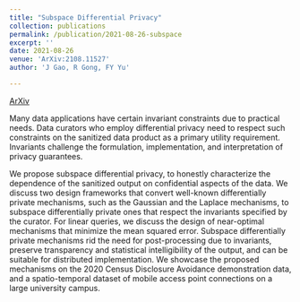 ```yaml
---
title: "Subspace Differential Privacy"
collection: publications
permalink: /publication/2021-08-26-subspace
excerpt: ''
date: 2021-08-26
venue: 'ArXiv:2108.11527'
author: 'J Gao, R Gong, FY Yu'

---
```



[ArXiv](https://arxiv.org/abs/2108.11527)



Many data applications have certain invariant constraints due to practical needs. Data curators who employ differential privacy need to respect such constraints on the sanitized data product as a primary utility requirement. Invariants challenge the formulation, implementation, and interpretation of privacy guarantees. 

We propose subspace differential privacy, to honestly characterize the dependence of the sanitized output on confidential aspects of the data. We discuss two design frameworks that convert well-known differentially private mechanisms, such as the Gaussian and the Laplace mechanisms, to subspace differentially private ones that respect the invariants specified by the curator. For linear queries, we discuss the design of near-optimal mechanisms that minimize the mean squared error. Subspace differentially private mechanisms rid the need for post-processing due to invariants, preserve transparency and statistical intelligibility of the output, and can be suitable for distributed implementation. We showcase the proposed mechanisms on the 2020 Census Disclosure Avoidance demonstration data, and a spatio-temporal dataset of mobile access point connections on a large university campus.


